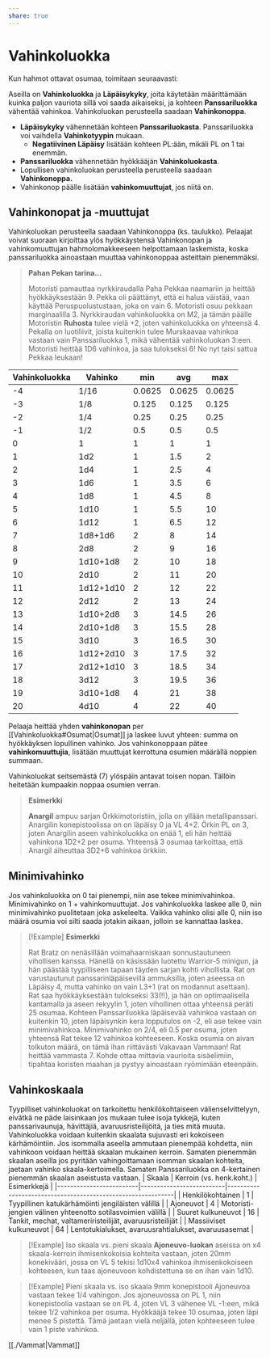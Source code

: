 ```yaml
---
share: true
---
```

# Vahinkoluokka

Kun hahmot ottavat osumaa, toimitaan seuraavasti:

Aseilla on **Vahinkoluokka** ja **Läpäisykyky**, joita käytetään määrittämään kuinka paljon vauriota sillä voi saada aikaiseksi, ja kohteen **Panssariluokka** vähentää vahinkoa. Vahinkoluokan perusteella saadaan **Vahinkonoppa**.

- **Läpäisykyky** vähennetään kohteen **Panssariluokasta**. Panssariluokka voi vaihdella **Vahinkotyypin** mukaan.
	- **Negatiivinen Läpäisy** lisätään kohteen PL:ään, mikäli PL on 1 tai enemmän.
- **Panssariluokka** vähennetään hyökkääjän **Vahinkoluokasta**.
- Lopullisen vahinkoluokan perusteella perusteella saadaan **Vahinkonoppa.**
- Vahinkonop päälle lisätään **vahinkomuuttujat**, jos niitä on.

## Vahinkonopat ja -muuttujat

Vahinkoluokan perusteella saadaan Vahinkonoppa (ks. taulukko). Pelaajat voivat suoraan kirjoittaa ylös hyökkäystensä Vahinkonopan ja vahinkomuuttujan hahmolomakkeeseen helpottamaan laskemista, koska panssariluokka ainoastaan muuttaa vahinkonoppaa asteittain pienemmäksi.

> **Pahan Pekan tarina...**
>
> Motoristi pamauttaa nyrkkiraudalla Paha Pekkaa naamariin ja heittää hyökkäyksestään 9. Pekka oli päättänyt, että ei halua väistää, vaan käyttää Peruspuolustustaan, joka on vain 6. Motoristi osuu pekkaan marginaalilla 3. Nyrkkiraudan vahinkoluokka on M2, ja tämän päälle Motoristin **Ruhosta** tulee vielä +2, joten vahinkoluokka on  yhteensä 4. Pekalla on luotiliivit, joista kuitenkin tulee Murskaavaa vahinkoa vastaan vain Panssariluokka 1, mikä vähentää vahinkoluokan 3:een. Motoristi heittää 1D6 vahinkoa, ja saa tulokseksi 6! No nyt taisi sattua Pekkaa leukaan!

| Vahinkoluokka | Vahinko   | min    | avg    | max    |
| ------------- | --------- | ------ | ------ | ------ |
| -4            | 1/16      | 0.0625 | 0.0625 | 0.0625 |
| -3            | 1/8       | 0.125  | 0.125  | 0.125  |
| -2            | 1/4       | 0.25   | 0.25   | 0.25   |
| -1            | 1/2       | 0.5    | 0.5    | 0.5    |
| 0             | 1         | 1      | 1      | 1      |
| 1             | 1d2       | 1      | 1.5    | 2      |
| 2             | 1d4       | 1      | 2.5    | 4      |
| 3             | 1d6       | 1      | 3.5    | 6      |
| 4             | 1d8       | 1      | 4.5    | 8      |
| 5             | 1d10      | 1      | 5.5    | 10     |
| 6             | 1d12      | 1      | 6.5    | 12     |
| 7             | 1d8+1d6   | 2      | 8      | 14     |
| 8             | 2d8       | 2      | 9      | 16     |
| 9             | 1d10+1d8  | 2      | 10     | 18     |
| 10            | 2d10      | 2      | 11     | 20     |
| 11            | 1d12+1d10 | 2      | 12     | 22     |
| 12            | 2d12      | 2      | 13     | 24     |
| 13            | 1d10+2d8  | 3      | 14.5   | 26     |
| 14            | 2d10+1d8  | 3      | 15.5   | 28     |
| 15            | 3d10      | 3      | 16.5   | 30     |
| 16            | 1d12+2d10 | 3      | 17.5   | 32     |
| 17            | 2d12+1d10 | 3      | 18.5   | 34     |
| 18            | 3d12      | 3      | 19.5   | 36     |
| 19            | 3d10+1d8  | 4      | 21     | 38     |
| 20            | 4d10      | 4      | 22     | 40     |


Pelaaja heittää yhden **vahinkonopan** per [[Vahinkoluokka#Osumat|Osumat]] ja laskee luvut yhteen: summa on hyökkäyksen lopullinen vahinko. Jos vahinkonoppaan pätee **vahinkomuuttujia**, lisätään muuttujat kerrottuna osumien määrällä noppien summaan.

Vahinkoluokat seitsemästä (7) ylöspäin antavat toisen nopan. Tällöin heitetään kumpaakin noppaa osumien verran.

> **Esimerkki**
>
> **Anargil** ampuu sarjan Örkkimotoristiin, jolla on yllään metallipanssari. Anargilin konepistoolissa on on läpäisy 0 ja VL 4+2. Örkin PL on 3, joten Anargilin aseen vahinkoluokka on enää 1, eli hän heittää vahinkona 1D2+2 per osuma. Yhteensä 3 osumaa tarkoittaa, että Anargil aiheuttaa 3D2+6 vahinkoa örkkiin.

## Minimivahinko

Jos vahinkoluokka on 0 tai pienempi, niin ase tekee minimivahinkoa. Minimivahinko on 1 + vahinkomuuttujat. Jos vahinkoluokka laskee alle 0, niin minimivahinko puolitetaan joka askeleelta. Vaikka vahinko olisi alle 0, niin iso määrä osumia voi silti saada jotakin aikaan, jolloin se kannattaa laskea.

> [!Example]
> **Esimerkki**
> 
> Rat Bratz on nenäsillään voimahaarniskaan sonnustautuneen vihollisen kanssa. Hänellä on käsissään luotettu Warrior-5 minigun, ja hän päästää tyypilliseen tapaan täyden sarjan kohti vihollista. Rat on varustautunut panssarinläpäisevillä ammuksilla, joten aseessa on Läpäisy 4, mutta vahinko on vain L3+1 (rat on modannut asettaan). Rat saa hyökkäyksestään tulokseksi 33(!!), ja hän on optimaalisella kantamalla ja aseen rekyylin 1, joten vihollinen ottaa yhteensä peräti 25 osumaa. Kohteen Panssariluokka läpäisevää vahinkoa vastaan on kuitenkin 10, joten läpäisynkin kera lopputulos on -2, eli ase tekee vain minimivahinkoa. Minimivahinko on 2/4, eli 0.5 per osuma, joten yhteensä Rat tekee 12 vahinkoa kohteeseen. Koska osumia on aivan tolkuton määrä, on tämä ihan riittävästi Vakavaan Vammaan! Rat heittää vammasta 7. Kohde ottaa mittavia vaurioita sisäelimiin, tipahtaa koristen maahan ja pystyy ainoastaan ryömimään eteenpäin.


## Vahinkoskaala
Tyypilliset vahinkoluokat on tarkoitettu henkilökohtaiseen välienselvittelyyn, eivätkä ne päde laisinkaan jos mukaan tulee isoja tykkejä, kuten panssarivaunuja, hävittäjiä, avaruusristeilijöitä, ja ties mitä muuta. Vahinkoluokka voidaan kuitenkin skaalata sujuvasti eri kokoiseen kärhämöintiin. Jos isommalla aseella ammutaan pienempää kohdetta, niin vahinkoon voidaan heittää skaalan mukainen kerroin. Samaten pienemmän skaalan aseilla jos pyritään vahingoittamaan isomman skaalan kohteita, jaetaan vahinko skaala-kertoimella. Samaten Panssariluokka on 4-kertainen pienemmän skaalan aseistusta vastaan.
| Skaala                  | Kerroin (vs. henk.koht.) | Esimerkkejä                                                 |
|-------------------------|--------------------------|-------------------------------------------------------------|
| Henkilökohtainen        | 1                        | Tyypillinen katukärhämöinti jengiläisten välillä            |
| Ajoneuvot               | 4                        | Motoristi-jengien välinen yhteenotto sotilasvoimien välillä |
| Suuret kulkuneuvot      | 16                       | Tankit, mechat, valtameriristeilijät, avaruusristeilijät    |
| Massiiviset kulkuneuvot | 64                       | Lentotukialukset, avaruusrahtialukset, avaruusasemat        |


> [!Example] Iso skaala vs. pieni skaala
>  **Ajoneuvo-luokan** aseissa on x4 skaala-kerroin ihmisenkokoisia kohteita vastaan, joten 20mm konekivääri, jossa on VL 5 tekisi 1d10x4 vahinkoa ihmisenkokoiseen kohteesen, kun taas ajoneuvoon kohdistettuna se on ihan vain 1d10. 


> [!Example] Pieni skaala vs. iso skaala
>  9mm konepistooli Ajoneuvoa vastaan tekee 1/4 vahingon. Jos ajoneuvossa on PL 1, niin konepistoolia vastaan se on PL 4, joten VL 3 vähenee VL -1:een, mikä tekee 1/2 vahinkoa per osuma. Hyökkääjä tekee 10 osumaa, joten läpi menee 5 pistettä. Tämä jaetaan vielä neljällä, joten kohteeseen tulee vain 1 piste vahinkoa.




[[./Vammat|Vammat]]